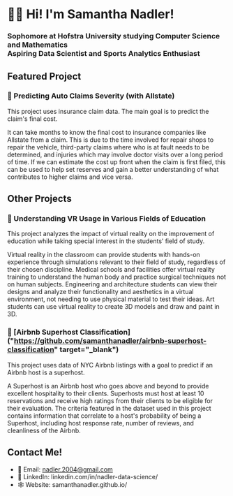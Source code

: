 # 👋🏻 Hi! I'm Samantha Nadler!
### Sophomore at Hofstra University studying Computer Science and Mathematics <br> Aspiring Data Scientist and Sports Analytics Enthusiast

## Featured Project
### 🚗 Predicting Auto Claims Severity (with Allstate)
This project uses insurance claim data. The main goal is to predict the claim's final cost.

It can take months to know the final cost to insurance companies like Allstate from a claim. This is due to the time involved for repair shops to repair the vehicle, third-party claims where who is at fault needs to be determined, and injuries which may involve doctor visits over a long period of time. If we can estimate the cost up front when the claim is first filed, this can be used to help set reserves and gain a better understanding of what contributes to higher claims and vice versa.

## Other Projects

### 🥽 Understanding VR Usage in Various Fields of Education
This project analyzes the impact of virtual reality on the improvement of education while taking special interest in the students’ field of study.

Virtual reality in the classroom can provide students with hands-on experience through simulations relevant to their field of study, regardless of their chosen discipline. Medical schools and facilities offer virtual reality training to understand the human body and practice surgical techniques not on human subjects. Engineering and architecture students can view their designs and analyze their functionality and aesthetics in a virtual environment, not needing to use physical material to test their ideas. Art students can use virtual reality to create 3D models and draw and paint in 3D.

### 🏡 [Airbnb Superhost Classification]("https://github.com/samanthanadler/airbnb-superhost-classification" target="_blank")
This project uses data of NYC Airbnb listings with a goal to predict if an Airbnb host is a superhost.

A Superhost is an Airbnb host who goes above and beyond to provide excellent hospitality to their clients. Superhosts must host at least 10 reservations and receive high ratings from their clients to be eligible for their evaluation. The criteria featured in the dataset used in this project contains information that correlate to a host's probability of being a Superhost, including host response rate, number of reviews, and cleanliness of the Airbnb.

## Contact Me!
- 📧 Email: nadler.2004@gmail.com
- 🔗 LinkedIn: linkedin.com/in/nadler-data-science/
- 🕸️ Website: samanthanadler.github.io/


<!---
samanthanadler/samanthanadler is a ✨ special ✨ repository because its `README.md` (this file) appears on your GitHub profile.
You can click the Preview link to take a look at your changes.
--->
